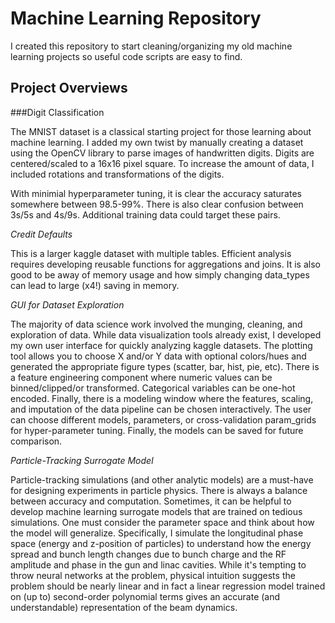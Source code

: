 # Machine Learning Repository
I created this repository to start cleaning/organizing my old machine learning projects so useful code scripts are easy to find. 

## Project Overviews
###Digit Classification

The MNIST dataset is a classical starting project for those learning about machine learning. I added my own twist by manually creating a dataset using the OpenCV library to parse images of handwritten digits. Digits are centered/scaled to a 16x16 pixel square. To increase the amount of data, I included rotations and transformations of the digits.

With minimial hyperparameter tuning, it is clear the accuracy saturates somewhere between 98.5-99%. There is also clear confusion between 3s/5s and 4s/9s. Additional training data could target these pairs. 

*Credit Defaults*

This is a larger kaggle dataset with multiple tables. Efficient analysis requires developing reusable functions for aggregations and joins. It is also good to be away of memory usage and how simply changing data_types can lead to large (x4!) saving in memory.

*GUI for Dataset Exploration*

The majority of data science work involved the munging, cleaning, and exploration of data. While data visualization tools already exist, I developed my own user interface for quickly analyzing kaggle datasets. The plotting tool allows you to choose X and/or Y data with optional colors/hues and generated the appropriate figure types (scatter, bar, hist, pie, etc). There is a feature engineering component where numeric values can be binned/clipped/or transformed. Categorical variables can be one-hot encoded. Finally, there is a modeling window where the features, scaling, and imputation of the data pipeline can be chosen interactively. The user can choose different models, parameters, or cross-validation param_grids for hyper-parameter tuning. Finally, the models can be saved for future comparison.

*Particle-Tracking Surrogate Model*

Particle-tracking simulations (and other analytic models) are a must-have for designing experiments in particle physics. There is always a balance between accuracy and computation. Sometimes, it can be helpful to develop machine learning surrogate models that are trained on tedious simulations. One must consider the parameter space and think about how the model will generalize. Specifically, I simulate the longitudinal phase space (energy and z-position of particles) to understand how the energy spread and bunch length changes due to bunch charge and the RF amplitude and phase in the gun and linac cavities. While it's tempting to throw neural networks at the problem, physical intuition suggests the problem should be nearly linear and in fact a linear regression model trained on (up to) second-order polynomial terms gives an accurate (and understandable) representation of the beam dynamics. 
